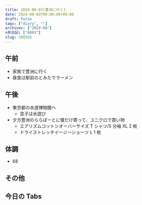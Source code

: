 ```yaml
---
title: 2024-08-03[豊洲に行く]
date: 2024-08-03T00:00:00+09:00
draft: false
tags: ["diary", ""]
archives: ["2024-08"]
n年日記: ["0803"]
slug: 500568
---
```


## 午前

- 家族で豊洲に行く
- 昼食は駅前のとみたでラーメン

## 午後

- 東京都の水道博物館へ
  - 息子は水遊び
- 夕方豊洲のららぽーとに僕だけ寄って、ユニクロで買い物
  - エアリズムコットンオーバーサイズ T シャツ/5 分袖 XL 2 枚
  - ドライストレッチイージーショーツ L 1 枚

## 体調

- 68

## その他

## 今日の Tabs
